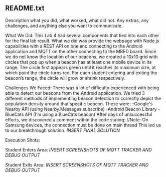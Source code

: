 README.txt
----------------------------------------------------------------------------------------------------------------------------
Description what you did, what worked, what did not. Any extras,
any challenges, and anything else you want to communicate.

What We Did:
This Lab 4 had several components that tied into each other for the final lab result. What we did was provide the webpage with Node.js capabilities with a REST API on one end connecting to the Android application and MQTT on the other connecting to the MBED board.
Since we do not know the location of our beacons, we created a 10x10 grid with circles that pop up when a beacon has at least one mobile device in its range. The circle first appears green until it reaches its maximum size, at which point the circle turns red. For each student entering and exiting the beacon’s range, the circle will grow or shrink respectively.

Challenges We Faced:
There was a lot of difficulty experienced with being able to detect our beacons from the Android application. We tried 3 different methods of implementing beacon detection to correctly depict the population density around that specific beacon. These were:
-Google's Nearby API (using Nearby.Messages.subscribe)
-Android Beacon Library
-BlueCats API (I'm using a BlueCats beacon)
After days of unsuccessful efforts, we discovered a comment within the code stating:
	//Note: On Samsung devices, the connection must be done on main thread
This led us to our breakthrough solution.
*INSERT FINAL SOLUTION*

Execution Shots:

Student Enters Area:
*INSERT SCREENSHOTS OF MQTT TRACKER AND DEBUG OUTPUT*

Student Exits Area:
*INSERT SCREENSHOTS OF MQTT TRACKER AND DEBUG OUTPUT*

